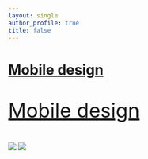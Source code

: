 ```yaml
---
layout: single
author_profile: true
title: false
---
```

   # [Mobile design](https://l77l77.github.io/blog/post-quote/)
   <p style="font-size:40px;"><a href="https://l77l77.github.io/blog/post-quote/">Mobile design</a></p>
   <img src = "https://user-images.githubusercontent.com/1661078/136205737-f9e6a939-fefa-4fb3-b152-387ad25223e2.png"/>
   <img src = "https://user-images.githubusercontent.com/1661078/136205737-f9e6a939-fefa-4fb3-b152-387ad25223e2.png"/>



